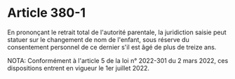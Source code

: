 # Article 380-1

En prononçant le retrait total de l'autorité parentale, la juridiction saisie peut statuer sur le changement de nom de l'enfant, sous réserve du consentement personnel de ce dernier s'il est âgé de plus de treize ans.

NOTA:
Conformément à l'article 5 de la loi n° 2022-301 du 2 mars 2022, ces dispositions entrent en vigueur le 1er juillet 2022.
